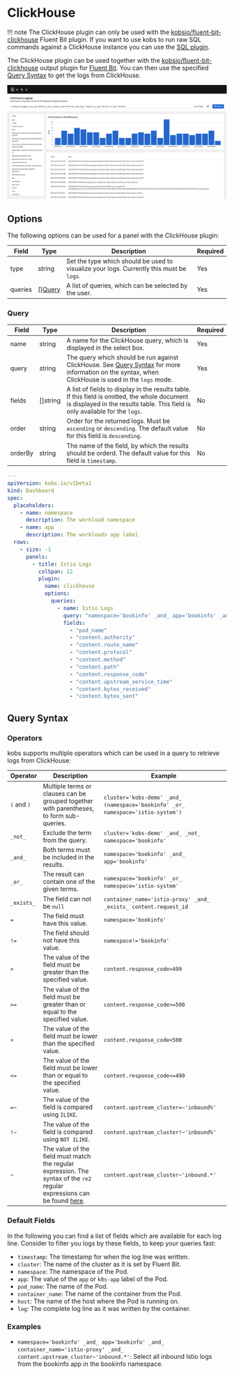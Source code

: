 # ClickHouse

!!! note
    The ClickHouse plugin can only be used with the [kobsio/fluent-bit-clickhouse](https://github.com/kobsio/fluent-bit-clickhouse) Fluent Bit plugin. If you want to use kobs to run raw SQL commands against a ClickHouse instance you can use the [SQL plugin](sql.md).

The ClickHouse plugin can be used together with the [kobsio/fluent-bit-clickhouse](https://github.com/kobsio/fluent-bit-clickhouse) output plugin for [Fluent Bit](https://fluentbit.io). You can then use the specified [Query Syntax](#query-syntax) to get the logs from ClickHouse.

![Logs](assets/clickhouse-logs.png)

## Options

The following options can be used for a panel with the ClickHouse plugin:

| Field | Type | Description | Required |
| ----- | ---- | ----------- | -------- |
| type | string | Set the type which should be used to visualize your logs. Currently this must be `logs`. | Yes |
| queries | [[]Query](#query) | A list of queries, which can be selected by the user. | Yes |

### Query

| Field | Type | Description | Required |
| ----- | ---- | ----------- | -------- |
| name | string | A name for the ClickHouse query, which is displayed in the select box. | Yes |
| query | string | The query which should be run against ClickHouse. See [Query Syntax](#query-syntax) for more information on the syntax, when ClickHouse is used in the `logs` mode. | Yes |
| fields | []string | A list of fields to display in the results table. If this field is omitted, the whole document is displayed in the results table. This field is only available for the `logs`. | No |
| order | string | Order for the returned logs. Must be `ascending` or `descending`. The default value for this field is `descending`. | No |
| orderBy | string | The name of the field, by which the results should be orderd. The default value for this field is `timestamp`. | No |

```yaml
---
apiVersion: kobs.io/v1beta1
kind: Dashboard
spec:
  placeholders:
    - name: namespace
      description: The workload namespace
    - name: app
      description: The workloads app label
  rows:
    - size: -1
      panels:
        - title: Istio Logs
          colSpan: 12
          plugin:
            name: clickhouse
            options:
              queries:
                - name: Istio Logs
                  query: "namespace='bookinfo' _and_ app='bookinfo' _and_ container_name='istio-proxy' _and_ content.upstream_cluster~'inbound.*'"
                  fields:
                    - "pod_name"
                    - "content.authority"
                    - "content.route_name"
                    - "content.protocol"
                    - "content.method"
                    - "content.path"
                    - "content.response_code"
                    - "content.upstream_service_time"
                    - "content.bytes_received"
                    - "content.bytes_sent"
```

## Query Syntax

### Operators

kobs supports multiple operators which can be used in a query to retrieve logs from ClickHouse:

| Operator | Description | Example |
| -------- | ----------- | ------- |
| `(` and `)` | Multiple terms or clauses can be grouped together with parentheses, to form sub-queries. | `cluster='kobs-demo' _and_ (namespace='bookinfo' _or_ namespace='istio-system')` |
| `_not_` | Exclude the term from the query. | `cluster='kobs-demo' _and_ _not_ namespace='bookinfo'` |
| `_and_` | Both terms must be included in the results. | `namespace='bookinfo' _and_ app='bookinfo'` |
| `_or_` | The result can contain one of the given terms. | `namespace='bookinfo' _or_ namespace='istio-system'` |
| `_exists_` | The field can not be `null` | `container_name='istio-proxy' _and_ _exists_ content.request_id` |
| `=` | The field must have this value. | `namespace='bookinfo'` |
| `!=` | The field should not have this value. | `namespace!='bookinfo'` |
| `>` | The value of the field must be greater than the specified value. | `content.response_code>499` |
| `>=` | The value of the field must be greater than or equal to the specified value. | `content.response_code>=500` |
| `<` | The value of the field must be lower than the specified value. | `content.response_code<500` |
| `<=` | The value of the field must be lower than or equal to the specified value. | `content.response_code<=499` |
| `=~` | The value of the field is compared using `ILIKE`. | `content.upstream_cluster=~'inbound%'` |
| `!~` | The value of the field is compared using `NOT ILIKE`. | `content.upstream_cluster!~'inbound%'` |
| `~` | The value of the field must match the regular expression. The syntax of the `re2` regular expressions can be found [here](https://github.com/google/re2/wiki/Syntax). | `content.upstream_cluster~'inbound.*'` |

### Default Fields

In the following you can find a list of fields which are available for each log line. Consider to filter you logs by these fields, to keep your queries fast:

- `timestamp`: The timestamp for when the log line was written.
- `cluster`: The name of the cluster as it is set by Fluent Bit.
- `namespace`: The namespace of the Pod.
- `app`: The value of the `app` or `k8s-app` label of the Pod.
- `pod_name`: The name of the Pod.
- `container_name`: The name of the container from the Pod.
- `host`: The name of the host where the Pod is running on.
- `log`: The complete log line as it was written by the container.

### Examples

- `namespace='bookinfo' _and_ app='bookinfo' _and_ container_name='istio-proxy' _and_ content.upstream_cluster~'inbound.*'`: Select all inbound Istio logs from the bookinfo app in the bookinfo namespace.
